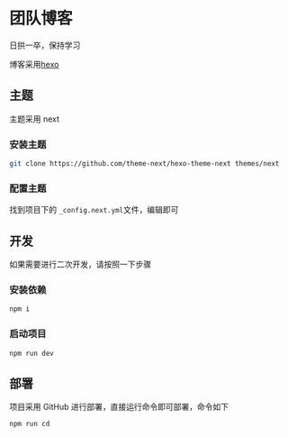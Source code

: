 # 团队博客

日拱一卒，保持学习

博客采用[hexo](https://hexo.io/zh-cn/)

## 主题

主题采用 next

### 安装主题

```bash
git clone https://github.com/theme-next/hexo-theme-next themes/next
```

### 配置主题

找到项目下的 `_config.next.yml`文件，编辑即可

## 开发

如果需要进行二次开发，请按照一下步骤

### 安装依赖

```bash
npm i
```

### 启动项目

```bash
npm run dev
```

## 部署

项目采用 GitHub 进行部署，直接运行命令即可部署，命令如下

```bash
npm run cd
```
